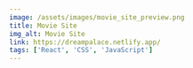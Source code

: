 ```yaml
---
image: /assets/images/movie_site_preview.png
title: Movie Site
img_alt: Movie Site
link: https://dreampalace.netlify.app/
tags: ['React', 'CSS', 'JavaScript']
---
```

